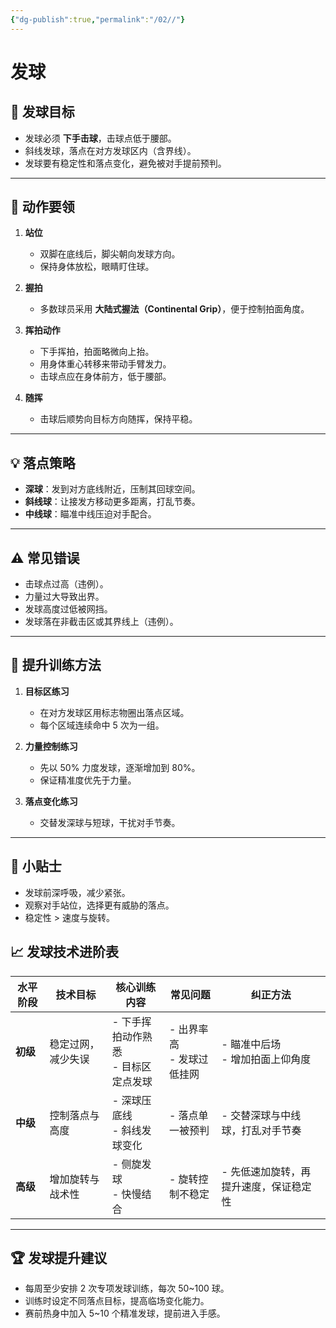 ```yaml
---
{"dg-publish":true,"permalink":"/02//"}
---
```


# 发球

## 🎯 发球目标
- 发球必须 **下手击球**，击球点低于腰部。
- 斜线发球，落点在对方发球区内（含界线）。
- 发球要有稳定性和落点变化，避免被对手提前预判。

---

## 🏓 动作要领
1. **站位**
   - 双脚在底线后，脚尖朝向发球方向。
   - 保持身体放松，眼睛盯住球。

2. **握拍**
   - 多数球员采用 **大陆式握法（Continental Grip）**，便于控制拍面角度。

3. **挥拍动作**
   - 下手挥拍，拍面略微向上抬。
   - 用身体重心转移来带动手臂发力。
   - 击球点应在身体前方，低于腰部。

4. **随挥**
   - 击球后顺势向目标方向随挥，保持平稳。

---

## 💡 落点策略
- **深球**：发到对方底线附近，压制其回球空间。
- **斜线球**：让接发方移动更多距离，打乱节奏。
- **中线球**：瞄准中线压迫对手配合。

---

## ⚠ 常见错误
- 击球点过高（违例）。
- 力量过大导致出界。
- 发球高度过低被网挡。
- 发球落在非截击区或其界线上（违例）。

---

## 🎯 提升训练方法
1. **目标区练习**
   - 在对方发球区用标志物圈出落点区域。
   - 每个区域连续命中 5 次为一组。

2. **力量控制练习**
   - 先以 50% 力度发球，逐渐增加到 80%。
   - 保证精准度优先于力量。

3. **落点变化练习**
   - 交替发深球与短球，干扰对手节奏。

---

## 📌 小贴士
- 发球前深呼吸，减少紧张。
- 观察对手站位，选择更有威胁的落点。
- 稳定性 > 速度与旋转。

## 📈 发球技术进阶表

| 水平阶段 | 技术目标 | 核心训练内容 | 常见问题 | 纠正方法 |
| -------- | -------- | ------------ | -------- | -------- |
| **初级** | 稳定过网，减少失误 | - 下手挥拍动作熟悉<br>- 目标区定点发球 | - 出界率高<br>- 发球过低挂网 | - 瞄准中后场<br>- 增加拍面上仰角度 |
| **中级** | 控制落点与高度 | - 深球压底线<br>- 斜线发球变化 | - 落点单一被预判 | - 交替深球与中线球，打乱对手节奏 |
| **高级** | 增加旋转与战术性 | - 侧旋发球<br>- 快慢结合 | - 旋转控制不稳定 | - 先低速加旋转，再提升速度，保证稳定性 |

---

## 🏆 发球提升建议
- 每周至少安排 2 次专项发球训练，每次 50~100 球。
- 训练时设定不同落点目标，提高临场变化能力。
- 赛前热身中加入 5~10 个精准发球，提前进入手感。
